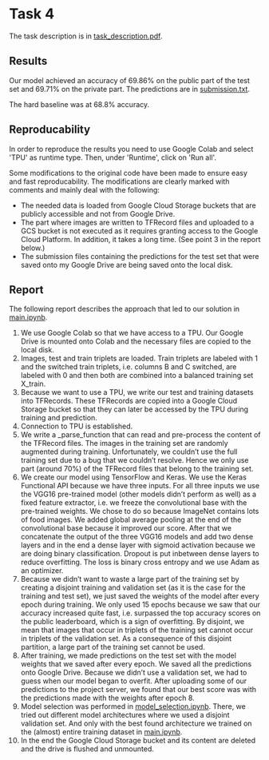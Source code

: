 # Task 4

The task description is in [task_description.pdf](task_description.pdf).

## Results

Our model achieved an accuracy of 69.86% on the public part of the test set and 69.71% on the private part. The predictions are in [submission.txt](submission.txt). 

The hard baseline was at 68.8% accuracy.


## Reproducability
In order to reproduce the results you need to use Google Colab and select 'TPU' as runtime type. Then, under 'Runtime', click on 'Run all'. 

Some modifications to the original code have been made to ensure easy and fast reproducability. The modifications are clearly marked with comments and mainly deal with the following:
* The needed data is loaded from Google Cloud Storage buckets that are publicly accessible and not from Google Drive.
* The part where images are written to TFRecord files and uploaded to a GCS bucket is not executed as it requires granting access to the Google Cloud Platform. In addition, it takes a long time. (See point 3 in the report below.)
* The submission files containing the predictions for the test set that were saved onto my Google Drive are being saved onto the local disk.


## Report

The following report describes the approach that led to our solution in [main.ipynb](main.ipynb).

1)  We use Google Colab so that we have access to a TPU. Our Google Drive is mounted onto Colab and the necessary files are copied to the local disk.
2)	Images, test and train triplets are loaded. Train triplets are labeled with 1 and the switched train triplets, i.e. columns B and C switched, are labeled with 0 and then both are combined into a balanced training set X_train.
3)	Because we want to use a TPU, we write our test and training datasets into TFRecords. These TFRecords are copied into a Google Cloud Storage bucket so that they can later be accessed by the TPU during training and prediction.
4)	Connection to TPU is established.
5)	We write a _parse_function that can read and pre-process the content of the TFRecord files. The images in the training set are randomly augmented during training. Unfortunately, we couldn’t use the full training set due to a bug that we couldn’t resolve. Hence we only use part (around 70%) of the TFRecord files that belong to the training set.
6)	We create our model using TensorFlow and Keras. We use the Keras Functional API because we have three inputs. For all three inputs we use the VGG16 pre-trained model (other models didn’t perform as well) as a fixed feature extractor, i.e. we freeze the convolutional base with the pre-trained weights. We chose to do so because ImageNet contains lots of food images. We added global average pooling at the end of the convolutional base because it improved our score. After that we concatenate the output of the three VGG16 models and add two dense layers and in the end a dense layer with sigmoid activation because we are doing binary classification. Dropout is put inbetween dense layers to reduce overfitting. The loss is binary cross entropy and we use Adam as an optimizer.
7)	Because we didn’t want to waste a large part of the training set by creating a disjoint training and validation set (as it is the case for the training and test set), we just saved the weights of the model after every epoch during training. We only used 15 epochs because we saw that our accuracy increased quite fast, i.e. surpassed the top accuracy scores on the public leaderboard, which is a sign of overfitting. By disjoint, we mean that images that occur in triplets of the training set cannot occur in triplets of the validation set. As a consequence of this disjoint partition, a large part of the training set cannot be used.
8)	After training, we made predictions on the test set with the model weights that we saved after every epoch. We saved all the predictions onto Google Drive. Because we didn’t use a validation set, we had to guess when our model began to overfit. After uploading some of our predictions to the project server, we found that our best score was with the predictions made with the weights after epoch 8.
9)	Model selection was performed in [model_selection.ipynb](model_selection.ipynb). There, we tried out different model architectures where we used a disjoint validation set. And only with the best found architecture we trained on the (almost) entire training dataset in [main.ipynb](main.ipynb).
10)	In the end the Google Cloud Storage bucket and its content are deleted and the drive is flushed and unmounted.

